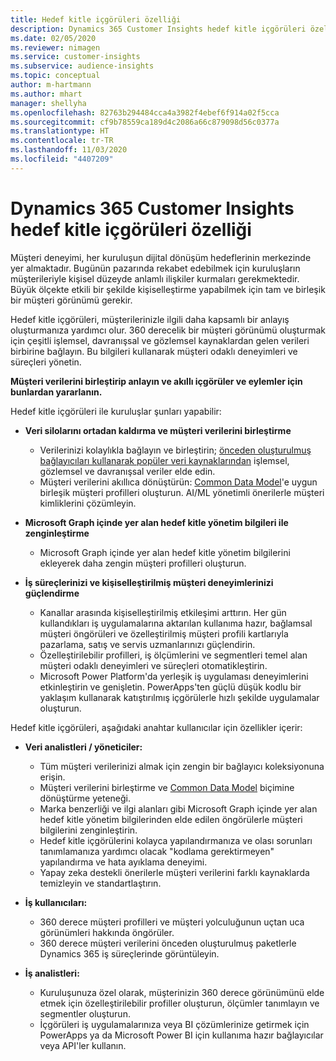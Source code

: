 ```yaml
---
title: Hedef kitle içgörüleri özelliği
description: Dynamics 365 Customer Insights hedef kitle içgörüleri özelliğine genel bakış.
ms.date: 02/05/2020
ms.reviewer: nimagen
ms.service: customer-insights
ms.subservice: audience-insights
ms.topic: conceptual
author: m-hartmann
ms.author: mhart
manager: shellyha
ms.openlocfilehash: 82763b294484cca4a3982f4ebef6f914a02f5cca
ms.sourcegitcommit: cf9b78559ca189d4c2086a66c879098d56c0377a
ms.translationtype: HT
ms.contentlocale: tr-TR
ms.lasthandoff: 11/03/2020
ms.locfileid: "4407209"
---
```

# <a name="dynamics-365-customer-insights-audience-insights-capability"></a>Dynamics 365 Customer Insights hedef kitle içgörüleri özelliği

Müşteri deneyimi, her kuruluşun dijital dönüşüm hedeflerinin merkezinde yer almaktadır. Bugünün pazarında rekabet edebilmek için kuruluşların müşterileriyle kişisel düzeyde anlamlı ilişkiler kurmaları gerekmektedir. Büyük ölçekte etkili bir şekilde kişiselleştirme yapabilmek için tam ve birleşik bir müşteri görünümü gerekir.

Hedef kitle içgörüleri, müşterilerinizle ilgili daha kapsamlı bir anlayış oluşturmanıza yardımcı olur. 360 derecelik bir müşteri görünümü oluşturmak için çeşitli işlemsel, davranışsal ve gözlemsel kaynaklardan gelen verileri birbirine bağlayın. Bu bilgileri kullanarak müşteri odaklı deneyimleri ve süreçleri yönetin.

**Müşteri verilerini birleştirip anlayın ve akıllı içgörüler ve eylemler için bunlardan yararlanın.**

Hedef kitle içgörüleri ile kuruluşlar şunları yapabilir:  

- **Veri silolarını ortadan kaldırma ve müşteri verilerini birleştirme**

  - Verilerinizi kolaylıkla bağlayın ve birleştirin; [önceden oluşturulmuş bağlayıcıları kullanarak popüler veri kaynaklarından](data-sources.md) işlemsel, gözlemsel ve davranışsal veriler elde edin.
  - Müşteri verilerini akıllıca dönüştürün: [Common Data Model](https://docs.microsoft.com/common-data-model/)'e uygun birleşik müşteri profilleri oluşturun. AI/ML yönetimli önerilerle müşteri kimliklerini çözümleyin.

- **Microsoft Graph içinde yer alan hedef kitle yönetim bilgileri ile zenginleştirme**

  - Microsoft Graph içinde yer alan hedef kitle yönetim bilgilerini ekleyerek daha zengin müşteri profilleri oluşturun.  

- **İş süreçlerinizi ve kişiselleştirilmiş müşteri deneyimlerinizi güçlendirme**

  - Kanallar arasında kişiselleştirilmiş etkileşimi arttırın. Her gün kullandıkları iş uygulamalarına aktarılan kullanıma hazır, bağlamsal müşteri öngörüleri ve özelleştirilmiş müşteri profili kartlarıyla pazarlama, satış ve servis uzmanlarınızı güçlendirin.
  - Özelleştirilebilir profilleri, iş ölçümlerini ve segmentleri temel alan müşteri odaklı deneyimleri ve süreçleri otomatikleştirin.
  - Microsoft Power Platform'da yerleşik iş uygulaması deneyimlerini etkinleştirin ve genişletin. PowerApps'ten güçlü düşük kodlu bir yaklaşım kullanarak katıştırılmış içgörülerle hızlı şekilde uygulamalar oluşturun.  

Hedef kitle içgörüleri, aşağıdaki anahtar kullanıcılar için özellikler içerir:

- **Veri analistleri / yöneticiler:**

  - Tüm müşteri verilerinizi almak için zengin bir bağlayıcı koleksiyonuna erişin.
  - Müşteri verilerini birleştirme ve [Common Data Model](https://docs.microsoft.com/common-data-model/) biçimine dönüştürme yeteneği.
  - Marka benzerliği ve ilgi alanları gibi Microsoft Graph içinde yer alan hedef kitle yönetim bilgilerinden elde edilen öngörülerle müşteri bilgilerini zenginleştirin.
  - Hedef kitle içgörülerini kolayca yapılandırmanıza ve olası sorunları tanımlamanıza yardımcı olacak "kodlama gerektirmeyen" yapılandırma ve hata ayıklama deneyimi.
  - Yapay zeka destekli önerilerle müşteri verilerini farklı kaynaklarda temizleyin ve standartlaştırın.  

- **İş kullanıcıları:**

  - 360 derece müşteri profilleri ve müşteri yolculuğunun uçtan uca görünümleri hakkında öngörüler.
  - 360 derece müşteri verilerini önceden oluşturulmuş paketlerle Dynamics 365 iş süreçlerinde görüntüleyin.

- **İş analistleri:**

  - Kuruluşunuza özel olarak, müşterinizin 360 derece görünümünü elde etmek için özelleştirilebilir profiller oluşturun, ölçümler tanımlayın ve segmentler oluşturun.  
  - İçgörüleri iş uygulamalarınıza veya BI çözümlerinize getirmek için PowerApps ya da Microsoft Power BI için kullanıma hazır bağlayıcılar veya API'ler kullanın.  
